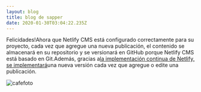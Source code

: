 ```yaml
---
layout: blog
title: blog de sapper
date: 2020-01-30T03:04:22.235Z
---
```

<!--StartFragment-->

Felicidades!Ahora que Netlify CMS está configurado correctamente para su proyecto, cada vez que agregue una nueva publicación, el contenido se almacenará en su repositorio y se versionará en GitHub porque Netlify CMS está basado en Git.Además, gracias a[la implementación continua de Netlify, se implementará](https://www.netlify.com/docs/continuous-deployment/)una nueva versión cada vez que agregue o edite una publicación.

<!--EndFragment-->

![cafefoto](/uploads/home-jumbotron.jpg "cafe")
